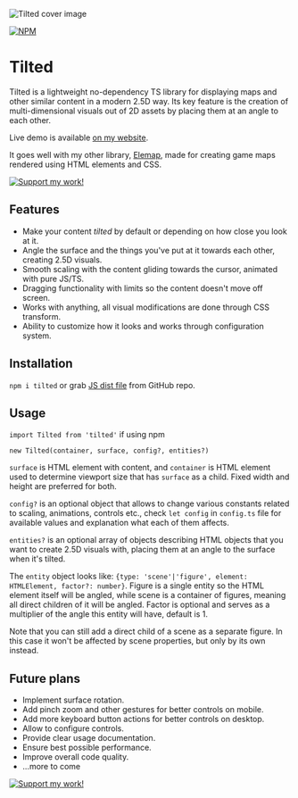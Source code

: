 ![Tilted cover image](https://anbeeld.com/images/tilted-cover.jpg)

[![NPM](https://img.shields.io/npm/v/tilted?label=NPM)](https://www.npmjs.com/package/tilted)

# Tilted

Tilted is a lightweight no-dependency TS library for displaying maps and other similar content in a modern 2.5D way. Its key feature is the creation of multi-dimensional visuals out of 2D assets by placing them at an angle to each other.

Live demo is available [on my website](https://anbeeld.com/tilted).

It goes well with my other library, [Elemap](https://github.com/Anbeeld/Elemap), made for creating game maps rendered using HTML elements and CSS.

[![Support my work!](https://anbeeld.com/images/support.jpg)](https://anbeeld.com/support)

## Features

- Make your content *tilted* by default or depending on how close you look at it.
- Angle the surface and the things you've put at it towards each other, creating 2.5D visuals.
- Smooth scaling with the content gliding towards the cursor, animated with pure JS/TS.
- Dragging functionality with limits so the content doesn't move off screen.
- Works with anything, all visual modifications are done through CSS transform.
- Ability to customize how it looks and works through configuration system.

## Installation

`npm i tilted` or grab [JS dist file](https://github.com/Anbeeld/Tilted/tree/main/dist) from GitHub repo.

## Usage

`import Tilted from 'tilted'` if using npm

`new Tilted(container, surface, config?, entities?)`

`surface` is HTML element with content, and `container` is HTML element used to determine viewport size that has `surface` as a child. Fixed width and height are preferred for both.

`config?` is an optional object that allows to change various constants related to scaling, animations, controls etc., check `let config` in `config.ts` file for available values and explanation what each of them affects.

`entities?` is an optional array of objects describing HTML objects that you want to create 2.5D visuals with, placing them at an angle to the surface when it's tilted.

The `entity` object looks like: `{type: 'scene'|'figure', element: HTMLElement, factor?: number}`. Figure is a single entity so the HTML element itself will be angled, while scene is a container of figures, meaning all direct children of it will be angled. Factor is optional and serves as a multiplier of the angle this entity will have, default is 1.

Note that you can still add a direct child of a scene as a separate figure. In this case it won't be affected by scene properties, but only by its own instead.

## Future plans

- Implement surface rotation.
- Add pinch zoom and other gestures for better controls on mobile.
- Add more keyboard button actions for better controls on desktop.
- Allow to configure controls.
- Provide clear usage documentation.
- Ensure best possible performance.
- Improve overall code quality.
- ...more to come

[![Support my work!](https://anbeeld.com/images/support.jpg)](https://anbeeld.com/support)